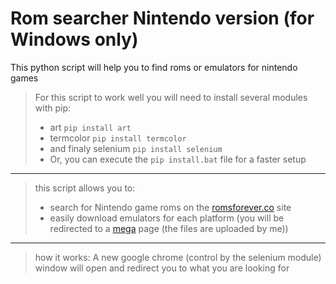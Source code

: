 # Rom searcher Nintendo version (for Windows only)
This python script will help you to find roms or emulators for nintendo games

> For this script to work well you will need to install several modules with pip:
> - art   ```pip install art```
> - termcolor   ```pip install termcolor``` 
> - and finaly selenium   ```pip install selenium```
> - Or, you can execute the ```pip install.bat``` file for a faster setup
> 
***

> this script allows you to:
> - search for Nintendo game roms on the [romsforever.co](https://romsforever.co) site
> - easily download emulators for each platform (you will be redirected to a [mega](https://mega.nz) page (the files are uploaded by me))

***

> how it works: 
> A new google chrome (control by the selenium module) window will open and redirect you to what you are looking for
